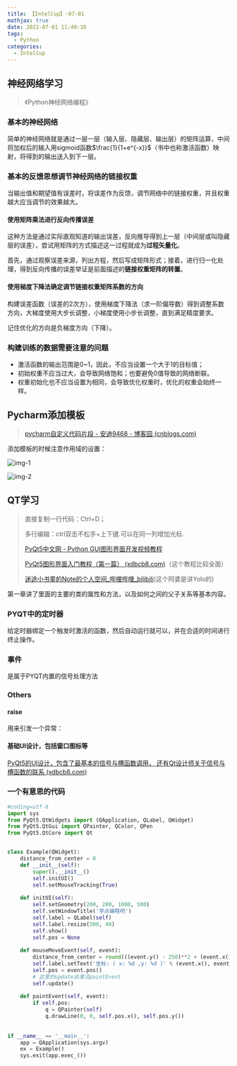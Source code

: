 ```yaml
---
title: 【IntelCup】-07-01
mathjax: true
date: 2022-07-01 11:49:10
tags:
  - Python
categories:	
  - IntelCup
---
```


## 神经网络学习

> 《Python神经网络编程》

### 基本的神经网络

简单的神经网络就是通过一层一层（输入层、隐藏层、输出层）的矩阵运算，中间将加权后的输入用sigmoid函数$\frac{1}{1+e^{-x}}$（书中也称激活函数）映射，将得到的输出送入到下一层。

### 基本的反馈思想调节神经网络的链接权重

当输出值和期望值有误差时，将误差作为反馈，调节网络中的链接权重，并且权重越大应当调节的效果越大。

#### 使用矩阵乘法进行反向传播误差

这种方法是通过实际直观知道的输出误差，反向推导得到上一层（中间层或叫隐藏层的误差），尝试用矩阵的方式描述这一过程就成为**过程矢量化**。

首先，通过观察误差来源，列出方程，然后写成矩阵形式；接着，进行归一化处理，得到反向传播的误差举证是前面描述的**链接权重矩阵的转置**。

#### 使用梯度下降法确定调节链接权重矩阵系数的方向

构建误差函数（误差的2次方），使用梯度下降法（求一阶偏导数）得到调整系数方向，大梯度使用大步长调整，小梯度使用小步长调整，直到满足精度要求。

记住优化的方向是负梯度方向（下降）。

### 构建训练的数据需要注意的问题

- 激活函数的输出范围是0~1，因此，不应当设置一个大于1的目标值；
- 初始权重不应当过大，会导致网络饱和；也要避免0值导致的网络断联。
- 权重初始化也不应当设置为相同，会导致优化权重时，优化的权重会始终一样。

## Pycharm添加模板

> [pycharm自定义代码片段 - 安迪9468 - 博客园 (cnblogs.com)](https://www.cnblogs.com/andy9468/p/8988501.html)

添加模板的时候注意作用域的设置：

![img-1](https://s2.loli.net/2022/07/01/Cb8Eqzc2d3j9ZBQ.png)

![img-2](https://s2.loli.net/2022/07/01/FaClPw6iemZuYzL.png)

## QT学习

> 直接复制一行代码：Ctrl+D；
>
> 多行编辑：ctrl双击不松手+上下键.可以在同一列增加光标.
>
> [PyQt5中文网 - Python GUI图形界面开发视频教程](http://www.pyqt5.cn/)
>
> [PyQt5图形界面入门教程（第一篇） (xdbcb8.com)](https://www.xdbcb8.com/archives/98.html)（这个教程比较全面）
>
> [迷途小书童的Note的个人空间_哔哩哔哩_bilibili](https://space.bilibili.com/216221286)(这个阿婆是讲Yolo的)

第一章讲了里面的主要的类的属性和方法，以及如何之间的父子关系等基本内容。

### PYQT中的定时器

给定时器绑定一个触发时激活的函数，然后自动运行就可以，并在合适的时间进行终止操作。

### 事件

是属于PYQT内置的信号处理方法

### Others

#### raise

用来引发一个异常：

#### 基础UI设计，包括窗口图标等

[PyQt5的UI设计，包含了最基本的信号与槽函数调用， 还有Qt设计师关于信号与槽函数的联系 (xdbcb8.com)](https://www.xdbcb8.com/archives/137.html)

### 一个有意思的代码

```python
#coding=utf-8
import sys
from PyQt5.QtWidgets import (QApplication, QLabel, QWidget)
from PyQt5.QtGui import QPainter, QColor, QPen
from PyQt5.QtCore import Qt


class Example(QWidget):
    distance_from_center = 0
    def __init__(self):
        super().__init__()
        self.initUI()
        self.setMouseTracking(True)
        
    def initUI(self):
        self.setGeometry(200, 200, 1000, 500)
        self.setWindowTitle('学点编程吧')
        self.label = QLabel(self)
        self.label.resize(500, 40)
        self.show()
        self.pos = None
        
    def mouseMoveEvent(self, event):
        distance_from_center = round(((event.y() - 250)**2 + (event.x() - 500)**2)**0.5)
        self.label.setText('坐标: ( x: %d ,y: %d )' % (event.x(), event.y()) + " 离中心点距离: " + str(distance_from_center))
        self.pos = event.pos()
        # 这里的update会激活paintEvent
        self.update()
        
    def paintEvent(self, event):
        if self.pos:
            q = QPainter(self)
            q.drawLine(0, 0, self.pos.x(), self.pos.y())
            
            
if __name__ == '__main__':
    app = QApplication(sys.argv)
    ex = Example()
    sys.exit(app.exec_())
```


